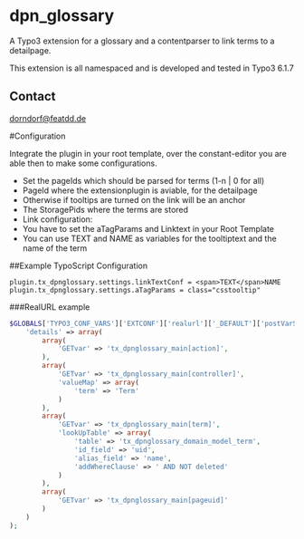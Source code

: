 # dpn_glossary

A Typo3 extension for a glossary and a contentparser to link terms to a detailpage.

This extension is all namespaced and is developed and tested in Typo3 6.1.7

## Contact
<dorndorf@featdd.de>

#Configuration

Integrate the plugin in your root template, over the constant-editor you are able then to make some configurations.
- Set the pageIds which should be parsed for terms (1-n | 0 for all)
- PageId where the extensionplugin is aviable, for the detailpage
 - Otherwise if tooltips are turned on the link will be an anchor
- The StoragePids where the terms are stored
- Link configuration:
 - You have to set the aTagParams and Linktext in your Root Template
 - You can use TEXT and NAME as variables for the tooltiptext and the name of the term

##Example TypoScript Configuration
```TypoScript
plugin.tx_dpnglossary.settings.linkTextConf = <span>TEXT</span>NAME
plugin.tx_dpnglossary.settings.aTagParams = class="csstooltip"
```

###RealURL example
```PHP
$GLOBALS['TYPO3_CONF_VARS']['EXTCONF']['realurl']['_DEFAULT']['postVarSets']['_DEFAULT'] = array(
	'details' => array(
		array(
			'GETvar' => 'tx_dpnglossary_main[action]',
		),
		array(
			'GETvar' => 'tx_dpnglossary_main[controller]',
			'valueMap' => array(
				'term' => 'Term'
			)
		),
		array(
			'GETvar' => 'tx_dpnglossary_main[term]',
			'lookUpTable' => array(
				'table' => 'tx_dpnglossary_domain_model_term',
				'id_field' => 'uid',
				'alias_field' => 'name',
				'addWhereClause' => ' AND NOT deleted'
			)
		),
		array(
			'GETvar' => 'tx_dpnglossary_main[pageuid]'
		)
	)
);
```